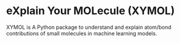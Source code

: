 # eXplain Your MOLecule (XYMOL)

XYMOL is A Python package to understand and explain atom/bond contributions of small molecules in machine learning models.
